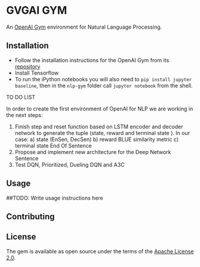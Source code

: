 # GVGAI GYM

An [OpenAI Gym](gym.openai.com) environment for Natural Language Processing.

## Installation

- Follow the installation instructions for the OpenAI Gym from its [repository](https://github.com/openai/gym)
- Install Tensorflow
- To run the iPython notebooks you will also need to `pip install jupyter baseline`, then in the `nlp-gym` folder call `jupyter notebook` from the shell.


TO DO LIST

In order to create the first environment of OpenAI for NLP we are working in the next steps:

1) Finish step and reset function based on LSTM encoder and decoder network to generate the tuple (state, reward and terminal state ). In our case:
  a) state (EnSen, DecSen)
  b) reward BLUE similarity metric
  c) terminal state End Of Sentence
2) Propose and implement new architecture for the Deep Network Sentence
3) Test DQN, Prioritized, Dueling DQN and A3C

## Usage

##TODO: Write usage instructions here

## Contributing


## License

The gem is available as open source under the terms of the [Apache License 2.0](https://opensource.org/licenses/Apache-2.0).
